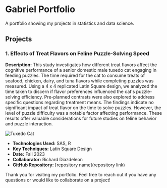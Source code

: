 # Gabriel Portfolio
A portfolio showing my projects in statistics and data science.

## Projects

### 1. Effects of Treat Flavors on Feline Puzzle-Solving Speed

**Description:** 
This study investigates how different treat flavors affect the cognitive performance of a senior domestic male tuxedo cat engaging in feeding puzzles. The time required for the cat to consume treats of seafood, chicken, dairy, and tuna flavors while completing puzzles was measured. Using a 4 x 4 replicated Latin Square design, we analyzed the time taken to discern if flavor preferences influenced the cat's puzzle-solving efficiency. Pre-planned contrasts were also explored to address specific questions regarding treatment means. The findings indicate no significant impact of treat flavor on the time to solve puzzles. However, the level of puzzle difficulty was a notable factor affecting performance. These results offer valuable considerations for future studies on feline behavior and puzzle interaction.

![Tuxedo Cat](C:\Users\fanuc\Downloads\gaucho.png)

- **Technologies Used:** SAS, R
- **Key Techniques:** Latin Square Design
- **Date:** Fall 2023
- **Collaborator:** Richard Diazdeleon
- **GitHub Repository:** [repository name](repository link)

Thank you for visiting my portfolio. Feel free to reach out if you have any questions or would like to collaborate on a project!
